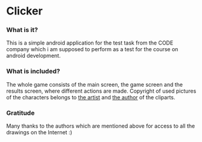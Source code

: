 # Clicker
### What is it?
This is a simple android application for the test task from the CODE company which i am supposed to perform as a test for the course on android development.
### What is included?
The whole game consists of the main screen, the game screen and the results screen, where different actions are made. Copyright of used pictures of the characters belongs to [the artist](https://www.behance.net/egor_fruit) and [the author](https://www.behance.net/oleglega) of the cliparts.
### Gratitude
Many thanks to the authors which are mentioned above for access to all the drawings on the Internet :)
